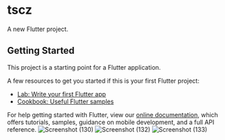 # tscz

A new Flutter project.

## Getting Started

This project is a starting point for a Flutter application.

A few resources to get you started if this is your first Flutter project:

- [Lab: Write your first Flutter app](https://flutter.dev/docs/get-started/codelab)
- [Cookbook: Useful Flutter samples](https://flutter.dev/docs/cookbook)

For help getting started with Flutter, view our
[online documentation](https://flutter.dev/docs), which offers tutorials,
samples, guidance on mobile development, and a full API reference.
![Screenshot (130)](https://user-images.githubusercontent.com/98219369/153184908-5403ebd1-2fb6-4467-a4b1-aa675e985e19.png)
![Screenshot (132)](https://user-images.githubusercontent.com/98219369/153185240-88b93259-9040-46f0-ad46-78b592815d7a.png)
![Screenshot (133)](https://user-images.githubusercontent.com/98219369/153185489-0b7b254e-12aa-4b23-854f-4c518d0a2e48.png)
